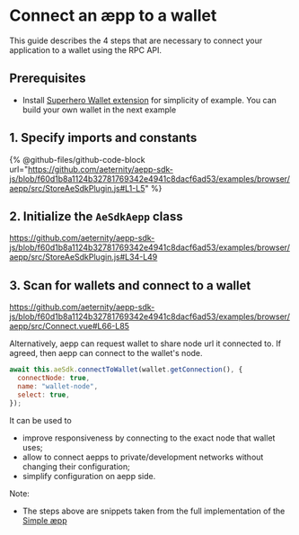 # Connect an æpp to a wallet

This guide describes the 4 steps that are necessary to connect your application to a wallet using the RPC API.

## Prerequisites

- Install [Superhero Wallet extension](https://wallet.superhero.com/) for simplicity of example.
  You can build your own wallet in the next example

## 1. Specify imports and constants

{% @github-files/github-code-block url="https://github.com/aeternity/aepp-sdk-js/blob/f60d1b8a1124b32781769342e4941c8dacf6ad53/examples/browser/aepp/src/StoreAeSdkPlugin.js#L1-L5" %}

## 2. Initialize the `AeSdkAepp` class

https://github.com/aeternity/aepp-sdk-js/blob/f60d1b8a1124b32781769342e4941c8dacf6ad53/examples/browser/aepp/src/StoreAeSdkPlugin.js#L34-L49

## 3. Scan for wallets and connect to a wallet

https://github.com/aeternity/aepp-sdk-js/blob/f60d1b8a1124b32781769342e4941c8dacf6ad53/examples/browser/aepp/src/Connect.vue#L66-L85

Alternatively, aepp can request wallet to share node url it connected to. If agreed, then aepp can
connect to the wallet's node.

```js
await this.aeSdk.connectToWallet(wallet.getConnection(), {
  connectNode: true,
  name: "wallet-node",
  select: true,
});
```

It can be used to

- improve responsiveness by connecting to the exact node that wallet uses;
- allow to connect aepps to private/development networks without changing their configuration;
- simplify configuration on aepp side.

Note:

- The steps above are snippets taken from the full implementation of
  the [Simple æpp](https://github.com/aeternity/aepp-sdk-js/blob/f60d1b8a1124b32781769342e4941c8dacf6ad53/examples/browser/aepp)
